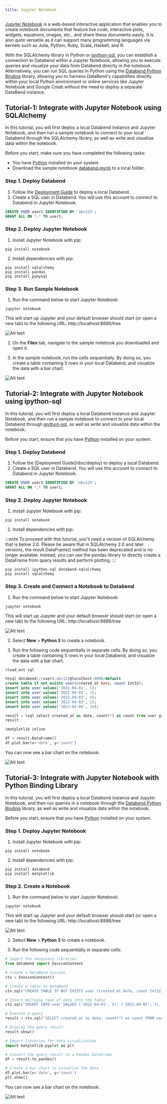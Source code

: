 ```yaml
---
title: Jupyter Notebook
---
```


[Jupyter Notebook](https://jupyter.org) is a web-based interactive application that enables you to create notebook documents that feature live code, interactive plots, widgets, equations, images, etc., and share these documents easily. It is also quite versatile as it can support many programming languages via kernels such as Julia, Python, Ruby, Scala, Haskell, and R.

With the SQLAlchemy library in Python or [ipython-sql](https://github.com/catherinedevlin/ipython-sql), you can establish a connection to Databend within a Jupyter Notebook, allowing you to execute queries and visualize your data from Databend directly in the notebook. Alternatively, you can run SQL queries in Python using the [Databend Python Binding](https://pypi.org/project/databend/) library, allowing you to harness DataBend's capabilities directly within your local Python environment or online services like Jupyter Notebook and Google Colab without the need to deploy a separate DataBend instance.

## Tutorial-1: Integrate with Jupyter Notebook using SQLAlchemy

In this tutorial, you will first deploy a local Databend instance and Jupyter Notebook, and then run a sample notebook to connect to your local Databend through the SQLAlchemy library, as well as write and visualize data within the notebook.

Before you start, make sure you have completed the following tasks:

- You have [Python](https://www.python.org/) installed on your system.
- Download the sample notebook [databend.ipynb](https://datafuse-1253727613.cos.ap-hongkong.myqcloud.com/integration/databend.ipynb) to a local folder.

### Step 1. Deploy Databend

1. Follow the [Deployment Guide](/doc/deploy) to deploy a local Databend.
2. Create a SQL user in Databend. You will use this account to connect to Databend in Jupyter Notebook.

```sql
CREATE USER user1 IDENTIFIED BY 'abc123';
GRANT ALL ON *.* TO user1;
```

### Step 2. Deploy Jupyter Notebook

1. Install Jupyter Notebook with pip:

```shell
pip install notebook
```

2. Install dependencies with pip:

```shell
pip install sqlalchemy
pip install pandas
pip install pymysql
```

### Step 3. Run Sample Notebook

1. Run the command below to start Jupyter Notebook:

```shell
jupyter notebook
```

  This will start up Jupyter and your default browser should start (or open a new tab) to the following URL: http://localhost:8888/tree

![Alt text](../../public/img/integration/notebook-tree.png)

2. On the **Files** tab, navigate to the sample notebook you downloaded and open it.

3. In the sample notebook, run the cells sequentially. By doing so, you create a table containing 5 rows in your local Databend, and visualize the data with a bar chart.

![Alt text](../../public/img/integration/integration-gui-jupyter.png)

## Tutorial-2: Integrate with Jupyter Notebook using ipython-sql

In this tutorial, you will first deploy a local Databend instance and Jupyter Notebook, and then run a sample notebook to connect to your local Databend through [ipython-sql](https://github.com/catherinedevlin/ipython-sql), as well as write and visualize data within the notebook.

Before you start, ensure that you have [Python](https://www.python.org/) installed on your system.

### Step 1. Deploy Databend

1. Follow the [Deployment Guide]/doc/deploy) to deploy a local Databend.
2. Create a SQL user in Databend. You will use this account to connect to Databend in Jupyter Notebook.

```sql
CREATE USER user1 IDENTIFIED BY 'abc123';
GRANT ALL ON *.* TO user1;
```

### Step 2. Deploy Jupyter Notebook

1. Install Jupyter Notebook with pip:

```shell
pip install notebook
```

2. Install dependencies with pip:

:::note
To proceed with this tutorial, you'll need a version of SQLAlchemy that is below 2.0. Please be aware that in SQLAlchemy 2.0 and later versions, the result.DataFrame() method has been deprecated and is no longer available. Instead, you can use the pandas library to directly create a DataFrame from query results and perform plotting.
:::

```shell
pip install ipython-sql databend-sqlalchemy
pip install sqlalchemy
```

### Step 3. Create and Connect a Notebook to Databend

1. Run the command below to start Jupyter Notebook:

```shell
jupyter notebook
```

  This will start up Jupyter and your default browser should start (or open a new tab) to the following URL: http://localhost:8888/tree

![Alt text](../../public/img/integration/notebook-tree.png)

2. Select **New** > **Python 3** to create a notebook.

3. Run the following code sequentially in separate cells. By doing so, you create a table containing 5 rows in your local Databend, and visualize the data with a bar chart.

```python title='In [1]:'
%load_ext sql
```

```sql title='In [2]:'
%%sql databend://user1:abc123@localhost:8000/default
create table if not exists user(created_at Date, count Int32);
insert into user values('2022-04-01', 5);
insert into user values('2022-04-01', 3);
insert into user values('2022-04-03', 4);
insert into user values('2022-04-03', 1);
insert into user values('2022-04-04', 10);
```

```python title='In [3]:'
result = %sql select created_at as date, count(*) as count from user group by created_at;
result
```

```python title='In [4]:'
%matplotlib inline

df = result.DataFrame()
df.plot.bar(x='date', y='count')
```

You can now see a bar chart on the notebook:

![Alt text](../../public/img/integration/jupyter-ipython-sql.png)

## Tutorial-3: Integrate with Jupyter Notebook with Python Binding Library

In this tutorial, you will first deploy a local Databend instance and Jupyter Notebook, and then run queries in a notebook through the [Databend Python Binding](https://pypi.org/project/databend/) library, as well as write and visualize data within the notebook.

Before you start, ensure that you have [Python](https://www.python.org/) installed on your system.

### Step 1. Deploy Jupyter Notebook

1. Install Jupyter Notebook with pip:

```shell
pip install notebook
```

2. Install dependencies with pip:

```shell
pip install databend
pip install matplotlib
```
### Step 2. Create a Notebook

1. Run the command below to start Jupyter Notebook:

```shell
jupyter notebook
```

  This will start up Jupyter and your default browser should start (or open a new tab) to the following URL: http://localhost:8888/tree

![Alt text](../../public/img/integration/notebook-tree.png)

2. Select **New** > **Python 3** to create a notebook.

3. Run the following code sequentially in separate cells:

```python title='In [1]:'
# Import the necessary libraries
from databend import SessionContext

# Create a DataBend session
ctx = SessionContext()
```

```python title='In [2]:'
# Create a table in DataBend
ctx.sql("CREATE TABLE IF NOT EXISTS user (created_at Date, count Int32)")
```

```python title='In [3]:'
# Insert multiple rows of data into the table
ctx.sql("INSERT INTO user VALUES ('2022-04-01', 5), ('2022-04-01', 3), ('2022-04-03', 4), ('2022-04-03', 1), ('2022-04-04', 10)")
```

```python title='In [4]:'
# Execute a query
result = ctx.sql("SELECT created_at as date, count(*) as count FROM user GROUP BY created_at")

# Display the query result
result.show()
```

```python title='In [5]:'
# Import libraries for data visualization
import matplotlib.pyplot as plt

# Convert the query result to a Pandas DataFrame
df = result.to_pandas()
```

```python title='In [6]:'
# Create a bar chart to visualize the data
df.plot.bar(x='date', y='count')
plt.show()
```

You can now see a bar chart on the notebook:

![Alt text](../../public/img/integration/localhost_8888_notebooks_Untitled.ipynb.png)